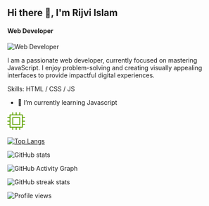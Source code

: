 ## Hi there 👋, I'm Rijvi Islam
#### Web Developer
![Web Developer](https://avatars.githubusercontent.com/u/105148738?v=4)

I am a passionate web developer, currently focused on mastering JavaScript. I enjoy problem-solving and creating visually appealing interfaces to provide impactful digital experiences.

Skills: HTML / CSS / JS

- 🌱 I’m currently learning Javascript 

<a href='https://docs.github.com/en/developers'><img src='https://raw.githubusercontent.com/acervenky/animated-github-badges/master/assets/devbadge.gif' width='40' height='40'></a> 

[![Top Langs](https://github-readme-stats.vercel.app/api/top-langs/?username=rijviislam)](https://github.com/anuraghazra/github-readme-stats)

![GitHub stats](https://github-readme-stats.vercel.app/api?username=rijviislam&show_icons=true&count_private=true)  

![GitHub Activity Graph](https://activity-graph.herokuapp.com/graph?username=rijviislam)  

![GitHub streak stats](https://streak-stats.demolab.com/?user=rijviislam)  

![Profile views](https://gpvc.arturio.dev/rijviislam)  
